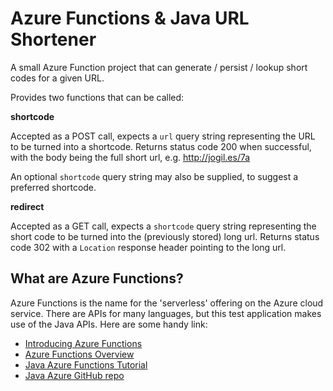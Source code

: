 # Azure Functions & Java URL Shortener
A small Azure Function project that can generate / persist / lookup short codes for a given URL.

Provides two functions that can be called:

**shortcode**

Accepted as a POST call, expects a `url` query string representing the URL to be turned into a shortcode. Returns status code 200 when successful, with the body being the full short url, e.g. http://jogil.es/7a

An optional `shortcode` query string may also be supplied, to suggest a preferred shortcode.

**redirect**

Accepted as a GET call, expects a `shortcode` query string representing the short code to be turned into the (previously stored) long url. Returns status code 302 with a `Location` response header pointing to the long url.

## What are Azure Functions?
Azure Functions is the name for the 'serverless' offering on the Azure cloud service. There are APIs for many languages, but this test application makes use of the Java APIs. Here are some handy link:

 * [Introducing Azure Functions](https://azure.microsoft.com/en-us/blog/introducing-azure-functions/)
 * [Azure Functions Overview](https://azure.microsoft.com/en-us/services/functions/)
 * [Java Azure Functions Tutorial](https://docs.microsoft.com/en-us/azure/azure-functions/functions-create-first-java-maven)
 * [Java Azure GitHub repo](https://github.com/Azure/azure-functions-java-worker)
